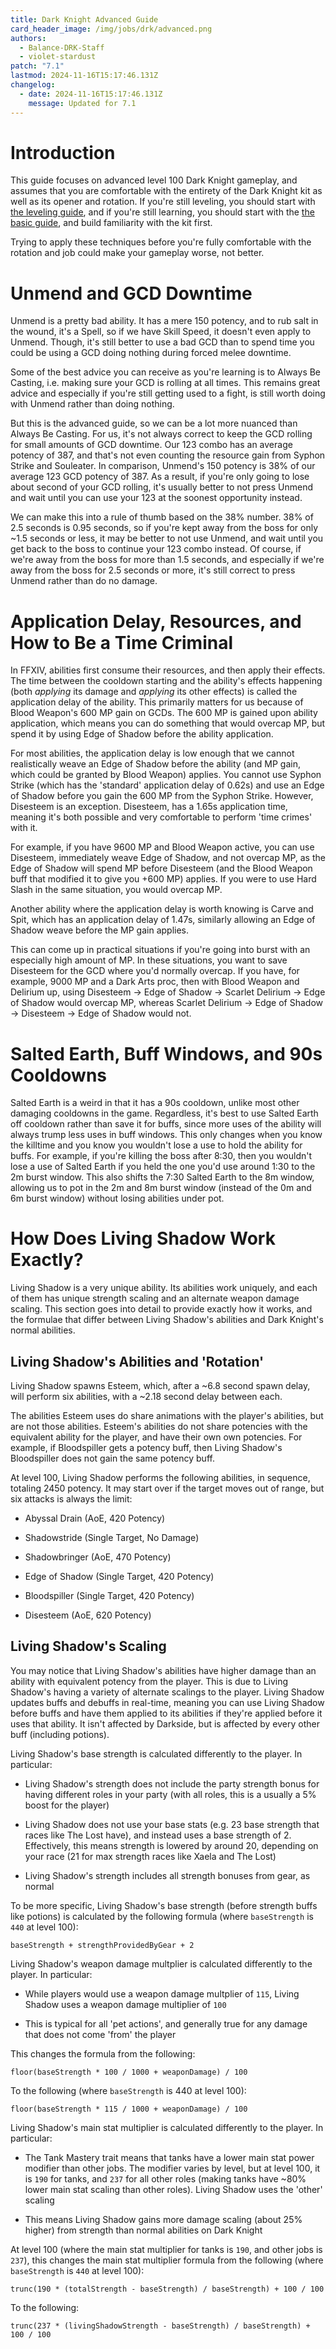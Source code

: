```yaml
---
title: Dark Knight Advanced Guide
card_header_image: /img/jobs/drk/advanced.png
authors:
  - Balance-DRK-Staff
  - violet-stardust
patch: "7.1"
lastmod: 2024-11-16T15:17:46.131Z
changelog:
  - date: 2024-11-16T15:17:46.131Z
    message: Updated for 7.1
---
```


# Introduction

This guide focuses on advanced level 100 Dark Knight gameplay, and assumes that you are comfortable with the entirety of the Dark Knight kit as well as its opener and rotation. If you're still leveling, you should start with [the leveling guide](/jobs/tanks/dark-knight/leveling-guide), and if you're still learning, you should start with the [the basic guide](/jobs/tanks/dark-knight/basic-guide), and build familiarity with the kit first.

Trying to apply these techniques before you're fully comfortable with the rotation and job could make your gameplay worse, not better.

# Unmend and GCD Downtime

Unmend is a pretty bad ability. It has a mere 150 potency, and to rub salt in the wound, it's a Spell, so if we have Skill Speed, it doesn't even apply to Unmend. Though, it's still better to use a bad GCD than to spend time you could be using a GCD doing nothing during forced melee downtime.

Some of the best advice you can receive as you're learning is to Always Be Casting, i.e. making sure your GCD is rolling at all times. This remains great advice and especially if you're still getting used to a fight, is still worth doing with Unmend rather than doing nothing.

But this is the advanced guide, so we can be a lot more nuanced than Always Be Casting. For us, it's not always correct to keep the GCD rolling for small amounts of GCD downtime. Our 123 combo has an average potency of 387, and that's not even counting the resource gain from Syphon Strike and Souleater. In comparison, Unmend's 150 potency is 38% of our average 123 GCD potency of 387. As a result, if you're only going to lose about second of your GCD rolling, it's usually better to not press Unmend and wait until you can use your 123 at the soonest opportunity instead.

We can make this into a rule of thumb based on the 38% number. 38% of 2.5 seconds is 0.95 seconds, so if you're kept away from the boss for only ~1.5 seconds or less, it may be better to not use Unmend, and wait until you get back to the boss to continue your 123 combo instead. Of course, if we're away from the boss for more than 1.5 seconds, and especially if we're away from the boss for 2.5 seconds or more, it's still correct to press Unmend rather than do no damage.

# Application Delay, Resources, and How to Be a Time Criminal

In FFXIV, abilities first consume their resources, and then apply their effects. The time between the cooldown starting and the ability's effects happening (both *applying* its damage and *applying* its other effects) is called the application delay of the ability. This primarily matters for us because of Blood Weapon's 600 MP gain on GCDs. The 600 MP is gained upon ability application, which means you can do something that would overcap MP, but spend it by using Edge of Shadow before the ability application. 

For most abilities, the application delay is low enough that we cannot realistically weave an Edge of Shadow before the ability (and MP gain, which could be granted by Blood Weapon) applies. You cannot use Syphon Strike (which has the 'standard' application delay of 0.62s) and use an Edge of Shadow before you gain the 600 MP from the Syphon Strike. However, Disesteem is an exception. Disesteem, has a 1.65s application time, meaning it's both possible and very comfortable to perform 'time crimes' with it.

For example, if you have 9600 MP and Blood Weapon active, you can use Disesteem, immediately weave Edge of Shadow, and not overcap MP, as the Edge of Shadow will spend MP before Disesteem (and the Blood Weapon buff that modified it to give you +600 MP) applies. If you were to use Hard Slash in the same situation, you would overcap MP.

Another ability where the application delay is worth knowing is Carve and Spit, which has an application delay of 1.47s, similarly allowing an Edge of Shadow weave before the MP gain applies.

This can come up in practical situations if you're going into burst with an especially high amount of MP. In these situations, you want to save Disesteem for the GCD where you'd normally overcap. If you have, for example, 9000 MP and a Dark Arts proc, then with Blood Weapon and Delirium up, using Disesteem -> Edge of Shadow -> Scarlet Delirium -> Edge of Shadow would overcap MP, whereas Scarlet Delirium -> Edge of Shadow -> Disesteem -> Edge of Shadow would not.

# Salted Earth, Buff Windows, and 90s Cooldowns

Salted Earth is a weird in that it has a 90s cooldown, unlike most other damaging cooldowns in the game. Regardless, it's best to use Salted Earth off cooldown rather than save it for buffs, since more uses of the ability will always trump less uses in buff windows. This only changes when you know the killtime and you know you wouldn't lose a use to hold the ability for buffs. For example, if you're killing the boss after 8:30, then you wouldn't lose a use of Salted Earth if you held the one you'd use around 1:30 to the 2m burst window. This also shifts the 7:30 Salted Earth to the 8m window, allowing us to pot in the 2m and 8m burst window (instead of the 0m and 6m burst window) without losing abilities under pot.

# How Does Living Shadow Work Exactly?

Living Shadow is a very unique ability. Its abilities work uniquely, and each of them has unique strength scaling and an alternate weapon damage scaling. This section goes into detail to provide exactly how it works, and the formulae that differ between Living Shadow's abilities and Dark Knight's normal abilities.

## Living Shadow's Abilities and 'Rotation'

Living Shadow spawns Esteem, which, after a ~6.8 second spawn delay, will perform six abilities, with a ~2.18 second delay between each.

The abilities Esteem uses do share animations with the player's abilities, but are not those abilities. Esteem's abilities do not share potencies with the equivalent ability for the player, and have their own own potencies. For example, if Bloodspiller gets a potency buff, then Living Shadow's Bloodspiller does not gain the same potency buff.

At level 100, Living Shadow performs the following abilities, in sequence, totaling 2450 potency. It may start over if the target moves out of range, but six attacks is always the limit:

- Abyssal Drain (AoE, 420 Potency)

- Shadowstride (Single Target, No Damage)

- Shadowbringer (AoE, 470 Potency)

- Edge of Shadow (Single Target, 420 Potency)

- Bloodspiller (Single Target, 420 Potency)

- Disesteem (AoE, 620 Potency)

## Living Shadow's Scaling

You may notice that Living Shadow's abilities have higher damage than an ability with equivalent potency from the player. This is due to Living Shadow's having a variety of alternate scalings to the player. Living Shadow updates buffs and debuffs in real-time, meaning you can use Living Shadow before buffs and have them applied to its abilities if they're applied before it uses that ability. It isn't affected by Darkside, but is affected by every other buff (including potions).

Living Shadow's base strength is calculated differently to the player. In particular:

- Living Shadow's strength does not include the party strength bonus for having different roles in your party (with all roles, this is a usually a 5% boost for the player)

- Living Shadow does not use your base stats (e.g. 23 base strength that races like The Lost have), and instead uses a base strength of 2. Effectively, this means strength is lowered by around 20, depending on your race (21 for max strength races like Xaela and The Lost)

- Living Shadow's strength includes all strength bonuses from gear, as normal

To be more specific, Living Shadow's base strength (before strength buffs like potions) is calculated by the following formula (where `baseStrength` is `440` at level 100):

`baseStrength + strengthProvidedByGear + 2`

Living Shadow's weapon damage multplier is calculated differently to the player. In particular:

- While players would use a weapon damage multplier of `115`, Living Shadow uses a weapon damage multiplier of `100`

- This is typical for all 'pet actions', and generally true for any damage that does not come 'from' the player

This changes the formula from the following:

`floor(baseStrength * 100 / 1000 + weaponDamage) / 100`

To the following (where `baseStrength` is 440 at level 100):

`floor(baseStrength * 115 / 1000 + weaponDamage) / 100`

Living Shadow's main stat multiplier is calculated differently to the player. In particular:

- The Tank Mastery trait means that tanks have a lower main stat power modifier than other jobs. The modifier varies by level, but at level 100, it is `190` for tanks, and `237` for all other roles (making tanks have ~80% lower main stat scaling than other roles). Living Shadow uses the 'other' scaling

- This means Living Shadow gains more damage scaling (about 25% higher) from strength than normal abilities on Dark Knight

At level 100 (where the main stat multiplier for tanks is `190`, and other jobs is `237`), this changes the main stat multiplier formula from the following (where `baseStrength` is `440` at level 100):

`trunc(190 * (totalStrength - baseStrength) / baseStrength) + 100 / 100`

To the following:

`trunc(237 * (livingShadowStrength - baseStrength) / baseStrength) + 100 / 100`
